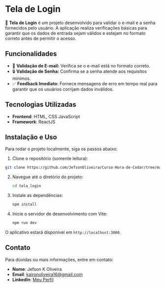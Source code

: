 # Tela de Login

🚀 **Tela de Login** é um projeto desenvolvido para validar o e-mail e a senha fornecidos pelo usuário. A aplicação realiza verificações básicas para garantir que os dados de entrada sejam válidos e estejam no formato correto antes de permitir o acesso.

## Funcionalidades

- 📧 **Validação de E-mail:** Verifica se o e-mail está no formato correto.
- 🔒 **Validação de Senha:** Confirma se a senha atende aos requisitos mínimos.
- ✅ **Feedback Imediato:** Fornece mensagens de erro em tempo real para garantir que os usuários corrijam dados inválidos.

## Tecnologias Utilizadas

- **Frontend**: HTML, CSS JavaScript
- **Framework**: ReactJS

## Instalação e Uso

Para rodar o projeto localmente, siga os passos abaixo:

1. Clone o repositório (somente leitura):

```sh
git clone https://github.com/JefsonOliveira/Curso-Hora-de-Codar/tree/main/arquivos/tela_login.git
```

2. Navegue até o diretório do projeto:
   ```sh
   cd tela_login
   ```
3. Instale as dependências:
   ```sh
   npm install
   ```
4. Inicie o servidor de desenvolvimento com Vite:
   ```sh
   npm run dev
   ```

O aplicativo estará disponível em `http://localhost:3000`.

## Contato

Para dúvidas ou mais informações, entre em contato:

- **Nome**: Jefson K Oliveira
- **Email**: kaironoliveira16@gmail.com
- **LinkedIn**: [Meu Perfil](https://www.linkedin.com/in/jefson-oliveira-a92a62206/)
